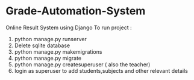 # Grade-Automation-System
Online Result System using Django
To run project :
1) python manage.py runserver
2) Delete sqlite database 
3) python manage.py makemigrations 
4) python manage.py migrate
5) python manage.py createsuperuser ( also the teacher)
6) login as superuser to add students,subjects and other relevant details
